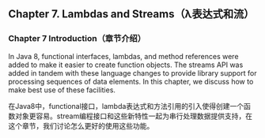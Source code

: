 ## Chapter 7. Lambdas and Streams（λ表达式和流）

### Chapter 7 Introduction（章节介绍）

In Java 8, functional interfaces, lambdas, and method references were added to make it easier to create function objects. The streams API was added in tandem with these language changes to provide library support for processing sequences of data elements. In this chapter, we discuss how to make best use of these facilities.

在Java8中，functional接口，lambda表达式和方法引用的引入使得创建一个函数对象更容易。stream编程接口和这些新特性一起为串行处理数据提供支持，在这个章节，我们讨论怎么更好的使用这些功能。
